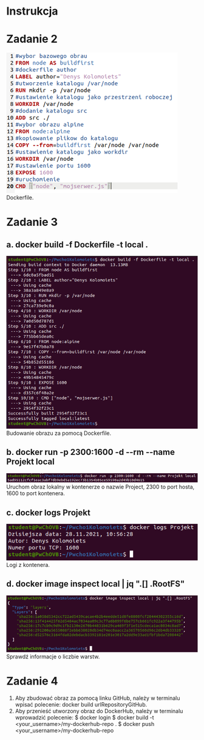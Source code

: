 # Instrukcja

# Zadanie 2 #
![alt text](https://github.com/DenisFromUkraine/Pwcho1Kolomoiets/blob/main/pics/Dockerfile.PNG "Dockerfile")
Dockerfile.
# Zadanie 3 #
## a. docker build -f Dockerfile -t local . ##
![alt text](https://github.com/DenisFromUkraine/Pwcho1Kolomoiets/blob/main/pics/docker%20build.PNG "docker build")
Budowanie obrazu za pomocą Dockerfile.
## b. docker run -p 2300:1600 -d --rm --name Projekt local ##
![alt text](https://github.com/DenisFromUkraine/Pwcho1Kolomoiets/blob/main/pics/docker%20run.PNG "docker run")
Uruchom obraz lokalny w kontenerze o nazwie Project, 2300 to port hosta, 1600 to port kontenera.
## c. docker logs Projekt ##
![alt text](https://github.com/DenisFromUkraine/Pwcho1Kolomoiets/blob/main/pics/docker%20logs.PNG "docker logs")
Logi z kontenera.
## d. docker image inspect local | jq ".[] .RootFS" ##
![alt text](https://github.com/DenisFromUkraine/Pwcho1Kolomoiets/blob/main/pics/image%20inspect.PNG "docker logs")
Sprawdź informacje o liczbie warstw.
# Zadanie 4 #
1. Aby zbudować obraz za pomocą linku GitHub, należy w terminalu wpisać polecenie: docker build urlRepositoryGitHub.
2. Aby przenieść utworzony obraz do DockerHub, należy w terminalu wprowadzić polecenie: 
  $ docker login
  $ docker build -t <your_username>/my-dockerhub-repo .
  $ docker push <your_username>/my-dockerhub-repo
